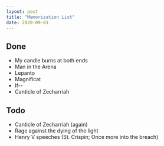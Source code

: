 ```yaml
---
layout: post
title: "Memorization List"
date: 2020-09-01
---
```


## Done
- My candle burns at both ends
- Man in the Arena
- Lepanto
- Magnificat
- If--
- Canticle of Zecharriah

## Todo
- Canticle of Zecharriah (again)
- Rage against the dying of the light
- Henry V speeches (St. Crispin; Once more into the breach)
